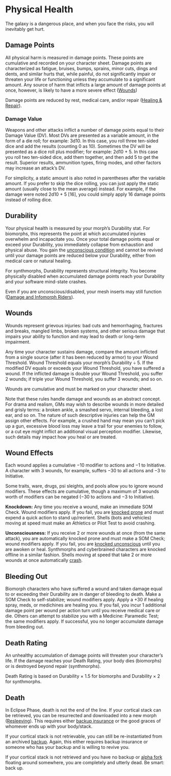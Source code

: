 # Physical Health

The galaxy is a dangerous place, and when you face the risks, you will inevitably get hurt.

## Damage Points

All physical harm is measured in damage points. These points are cumulative and recorded on your character sheet. Damage points are characterized as fatigue, bruises, bumps, sprains, minor cuts, dings and dents, and similar hurts that, while painful, do not significantly impair or threaten your life or functioning unless they accumulate to a significant amount. Any source of harm that inflicts a large amount of damage points at once, however, is likely to have a more severe effect ([Wounds](../12/16-physical-health.md#wounds))

Damage points are reduced by rest, medical care, and/or repair ([Healing & Repair](../12/17-healing-and-repair.md)).

### Damage Value

Weapons and other attacks inflict a number of damage points equal to their Damage Value (DV). Most DVs are presented as a variable amount, in the form of a die roll; for example: 3d10. In this case, you roll three ten-sided dice and add the results (counting 0 as 10). Sometimes the DV will be presented as a dice roll plus modifier; for example: 2d10 + 5. In this case you roll two ten-sided dice, add them together, and then add 5 to get the result. Superior results, ammunition types, firing modes, and other factors may increase an attack’s DV.

For simplicity, a static amount is also noted in parentheses after the variable amount. If you prefer to skip the dice rolling, you can just apply the static amount (usually close to the mean average) instead. For example, if the damage were noted 2d10 + 5 \[16\], you could simply apply 16 damage points instead of rolling dice.

## Durability

Your physical health is measured by your morph’s Durability stat. For biomorphs, this represents the point at which accumulated injuries overwhelm and incapacitate you. Once your total damage points equal or exceed your Durability, you immediately collapse from exhaustion and physical abuse. You gain the [unconscious condition](../12/21-other-action-factors.md#conditions) and cannot be revived until your damage points are reduced below your Durability, either from medical care or natural healing.

For synthmorphs, Durability represents structural integrity. You become physically disabled when accumulated damage points reach your Durability and your software mind-state crashes.

Even if you are unconscious/disabled, your mesh inserts may still function ([Damage and Infomorph Riders](../13/15-hardware-damage.md#damage-and-infomorph-riders)).

## Wounds

Wounds represent grievous injuries: bad cuts and hemorrhaging, fractures and breaks, mangled limbs, broken systems, and other serious damage that impairs your ability to function and may lead to death or long-term impairment.

Any time your character sustains damage, compare the amount inflicted from a single source (after it has been reduced by armor) to your Wound Threshold. Wound Threshold equals your morph’s Durability ÷ 5. If the modified DV equals or exceeds your Wound Threshold, you have suffered a wound. If the inflicted damage is double your Wound Threshold, you suffer 2 wounds; if triple your Wound Threshold, you suffer 3 wounds; and so on.

Wounds are cumulative and must be marked on your character sheet.

Note that these rules handle damage and wounds as an abstract concept. For drama and realism, GMs may wish to describe wounds in more detailed and grisly terms: a broken ankle, a smashed servo, internal bleeding, a lost ear, and so on. The nature of such descriptive injuries can help the GM assign other effects. For example, a crushed hand may mean you can’t pick up a gun, excessive blood loss may leave a trail for your enemies to follow, or a cut eye might inflict an additional visual perception modifier. Likewise, such details may impact how you heal or are treated.

## Wound Effects

Each wound applies a cumulative −10 modifier to actions and −1 to Initiative. A character with 3 wounds, for example, suffers −30 to all actions and −3 to Initiative.

Some traits, ware, drugs, psi sleights, and pools allow you to ignore wound modifiers. These effects are cumulative, though a maximum of 3 wounds worth of modifiers can be negated (−30 to actions and −3 to Initiative).

**Knockdown:** Any time you receive a wound, make an immediate SOM Check. Wound modifiers apply. If you fail, you are [knocked prone](../12/21-other-action-factors.md#conditions) and must expend a quick action to stand up/reorient. Shells (bots and vehicles) moving at speed must make an Athletics or Pilot Test to avoid crashing.

**Unconsciousness:** If you receive 2 or more wounds at once (from the same attack), you are automatically knocked prone and must make a SOM Check; wound modifiers apply. If you fail, you are [knocked unconscious](../12/21-other-action-factors.md#conditions) until you are awoken or heal. Synthmorphs and cyberbrained characters are knocked offline in a similar fashion. Shells moving at speed that take 2 or more wounds at once automatically [crash](../12/25-vehicle-movement.md#crashes).

## Bleeding Out

Biomorph characters who have suffered a wound and taken damage equal to or exceeding their Durability are in danger of bleeding to death. Make a SOM Check to self-stabilize; wound modifiers apply. Apply a +30 if healing spray, meds, or medichines are healing you. If you fail, you incur 1 additional damage point per wound per action turn until you receive medical care or die. Others can attempt to stabilize you with a Medicine: Paramedic Test; the same modifiers apply. If successful, you no longer accumulate damage from bleeding out.

## Death Rating

An unhealthy accumulation of damage points will threaten your character’s life. If the damage reaches your Death Rating, your body dies (biomorphs) or is destroyed beyond repair (synthmorphs).

Death Rating is based on Durability × 1.5 for biomorphs and Durability × 2 for synthmorphs.

## Death

In Eclipse Phase, death is not the end of the line. If your cortical stack can be retrieved, you can be resurrected and downloaded into a new morph ([Resleeving](../15/02-resleeving.md)). This requires either [backup insurance](../15/01-backups-and-uploading.md#death-and-backup-insurance) or the good graces of whomever ends up with your body/stack.

If your cortical stack is not retrievable, you can still be re-instantiated from an archived [backup](../15/01-backups-and-uploading.md). Again, this either requires backup insurance or someone who has your backup and is willing to revive you.

If your cortical stack is not retrieved and you have no backup or [alpha fork](../15/04-forking-and-merging.md#alpha-forks) floating around somewhere, you are completely and utterly dead. Be smart: back up.
